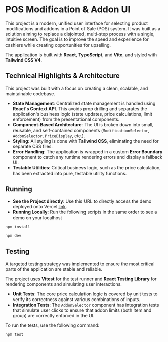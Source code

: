 # POS Modification & Addon UI

This project is a modern, unified user interface for selecting product modifications and addons in a Point of Sale (POS) system. It was built as a solution aiming to replace a disjointed, multi-step process with a single, intuitive screen. The goal is to improve the speed and experience for cashiers while creating opportunities for upselling.

The application is built with **React**, **TypeScript**, and **Vite**, and styled with **Tailwind CSS V4**.

## Technical Highlights & Architecture

This project was built with a focus on creating a clean, scalable, and maintainable codebase.

-   **State Management**: Centralized state management is handled using **React's Context API**. This avoids prop drilling and separates the application's business logic (state updates, price calculations, limit enforcement) from the presentational components.
-   **Component-Based Architecture**: The UI is broken down into small, reusable, and self-contained components (`ModificationSelector`, `AddonSelector`, `PriceDisplay`, etc.).
-   **Styling**: All styling is done with **Tailwind CSS**, eliminating the need for separate CSS files.
-   **Error Handling**: The application is wrapped in a custom **Error Boundary** component to catch any runtime rendering errors and display a fallback UI.
-   **Testable Utilities**: Critical business logic, such as the price calculation, has been extracted into pure, testable utility functions.

## Running
- **See the Project directly**: Use this URL to directly access the demo deployed onto Vercel [link](https://qopla-pos-sdpo.vercel.app/).
- **Running Locally**: Run the following scripts in the same order to see a demo on your localhost

```bash
npm install

npm dev
```

## Testing

A targeted testing strategy was implemented to ensure the most critical parts of the application are stable and reliable.

The project uses **Vitest** for the test runner and **React Testing Library** for rendering components and simulating user interactions.

-   **Unit Tests**: The core price calculation logic is covered by unit tests to verify its correctness against various combinations of inputs.
-   **Integration Tests**: The `AddonSelector` component has integration tests that simulate user clicks to ensure that addon limits (both item and group) are correctly enforced in the UI.

To run the tests, use the following command:

```bash
npm test
```

